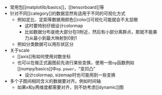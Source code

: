 - 常用包[[matplotlib/basics]]，[[tensorboard]]等
- 针对不同[[category]]的数据显然有适用于不同的可视化方式
  - 例如定比、定距等数据用颜色[[color]]可视化可能就会不太显眼
    - 这时要特别仔细设计colormap
    - 比如数据分布是绝大部分在0附近，然后有小部分离群点，那就不能暴力从最小到最大映射到0到1
  - 例如分类数据可以用形状区分
- 关于scale
  - [[axis]]有如何使用对数坐标
  - 也可以在做正式画图前先进行某些变换，使用一些`np`函数例如[[numpy/basics]]中`np.power`，“变凹凸”
    - 设计colormap, sizemap时也可能用到一些变换
- 多个子图间相同含义的数据要对齐。例如时间轴
  - 如果x和y两维度都需要对齐，则不妨考虑[[dynamic]]图